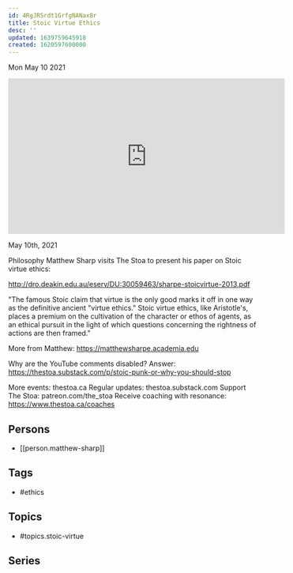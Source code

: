 ```yaml
---
id: 4RgJR5rdt1GrfgNANax8r
title: Stoic Virtue Ethics
desc: ''
updated: 1639759645918
created: 1620597600000
---
```





Mon May 10 2021

<iframe width="560" height="315" src="https://www.youtube.com/embed/0XHUchwv3QE" title="Stoic Virtue Ethics w/ Matthew Sharp" frameborder="0" allow="accelerometer; autoplay; clipboard-write; encrypted-media; gyroscope; picture-in-picture" allowfullscreen ></iframe>

May 10th, 2021

Philosophy Matthew Sharp visits The Stoa to present his paper on Stoic virtue ethics:

http://dro.deakin.edu.au/eserv/DU:30059463/sharpe-stoicvirtue-2013.pdf

"The famous Stoic claim that virtue is the only good marks it off in one way as the definitive ancient "virtue ethics." Stoic virtue ethics, like Aristotle's, places a premium on the cultivation of the character or ethos of agents, as an ethical pursuit in the light of which questions concerning the rightness of actions are then framed."

More from Matthew: https://matthewsharpe.academia.edu

Why are the YouTube comments disabled? Answer: https://thestoa.substack.com/p/stoic-punk-or-why-you-should-stop

More events: thestoa.ca
Regular updates: thestoa.substack.com
Support The Stoa: patreon.com/the_stoa
Receive coaching with resonance: https://www.thestoa.ca/coaches

## Persons

- [[person.matthew-sharp]]

## Tags

- #ethics

## Topics

- #topics.stoic-virtue

## Series




